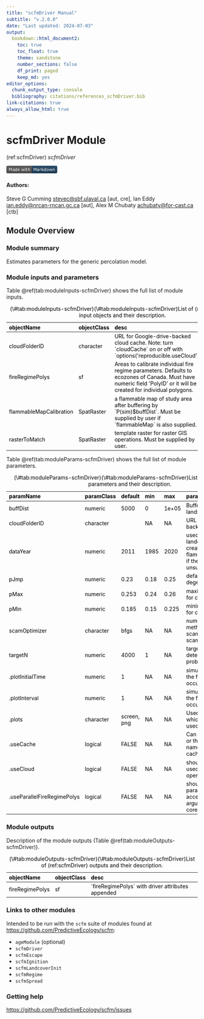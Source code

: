```yaml
---
title: "scfmDriver Manual"
subtitle: "v.2.0.0"
date: "Last updated: 2024-07-03"
output:
  bookdown::html_document2:
    toc: true
    toc_float: true
    theme: sandstone
    number_sections: false
    df_print: paged
    keep_md: yes
editor_options:
  chunk_output_type: console
  bibliography: citations/references_scfmDriver.bib
link-citations: true
always_allow_html: true
---
```


# scfmDriver Module

<!-- the following are text references used in captions for LaTeX compatibility -->
(ref:scfmDriver) *scfmDriver*



[![made-with-Markdown](figures/markdownBadge.png)](https://commonmark.org)

<!-- if knitting to pdf remember to add the pandoc_args: ["--extract-media", "."] option to yml in order to get the badge images -->

#### Authors:

Steve G Cumming <stevec@sbf.ulaval.ca> [aut, cre], Ian Eddy <ian.eddy@nrcan-rncan.gc.ca> [aut], Alex M Chubaty <achubaty@for-cast.ca> [ctb]
<!-- ideally separate authors with new lines, '\n' not working -->

## Module Overview

### Module summary

Estimates parameters for the generic percolation model.

### Module inputs and parameters

Table \@ref(tab:moduleInputs-scfmDriver) shows the full list of module inputs.

<table class="table" style="color: black; margin-left: auto; margin-right: auto;">
<caption>(\#tab:moduleInputs-scfmDriver)(\#tab:moduleInputs-scfmDriver)List of (ref:scfmDriver) input objects and their description.</caption>
 <thead>
  <tr>
   <th style="text-align:left;"> objectName </th>
   <th style="text-align:left;"> objectClass </th>
   <th style="text-align:left;"> desc </th>
   <th style="text-align:left;"> sourceURL </th>
  </tr>
 </thead>
<tbody>
  <tr>
   <td style="text-align:left;"> cloudFolderID </td>
   <td style="text-align:left;"> character </td>
   <td style="text-align:left;"> URL for Google-drive-backed cloud cache. Note: turn `cloudCache` on or off with `options('reproducible.useCloud')`. </td>
   <td style="text-align:left;"> NA </td>
  </tr>
  <tr>
   <td style="text-align:left;"> fireRegimePolys </td>
   <td style="text-align:left;"> sf </td>
   <td style="text-align:left;"> Areas to calibrate individual fire regime parameters. Defaults to ecozones of Canada. Must have numeric field 'PolyID' or it will be created for individual polygons. </td>
   <td style="text-align:left;"> NA </td>
  </tr>
  <tr>
   <td style="text-align:left;"> flammableMapCalibration </td>
   <td style="text-align:left;"> SpatRaster </td>
   <td style="text-align:left;"> a flammable map of study area after buffering by `P(sim)$buffDist`. Must be supplied by user if `flammableMap` is also supplied. </td>
   <td style="text-align:left;"> NA </td>
  </tr>
  <tr>
   <td style="text-align:left;"> rasterToMatch </td>
   <td style="text-align:left;"> SpatRaster </td>
   <td style="text-align:left;"> template raster for raster GIS operations. Must be supplied by user. </td>
   <td style="text-align:left;"> NA </td>
  </tr>
</tbody>
</table>

Table \@ref(tab:moduleParams-scfmDriver) shows the full list of module parameters.

<table class="table" style="color: black; margin-left: auto; margin-right: auto;">
<caption>(\#tab:moduleParams-scfmDriver)(\#tab:moduleParams-scfmDriver)List of (ref:scfmDriver) parameters and their description.</caption>
 <thead>
  <tr>
   <th style="text-align:left;"> paramName </th>
   <th style="text-align:left;"> paramClass </th>
   <th style="text-align:left;"> default </th>
   <th style="text-align:left;"> min </th>
   <th style="text-align:left;"> max </th>
   <th style="text-align:left;"> paramDesc </th>
  </tr>
 </thead>
<tbody>
  <tr>
   <td style="text-align:left;"> buffDist </td>
   <td style="text-align:left;"> numeric </td>
   <td style="text-align:left;"> 5000 </td>
   <td style="text-align:left;"> 0 </td>
   <td style="text-align:left;"> 1e+05 </td>
   <td style="text-align:left;"> Buffer width for fire landscape calibration </td>
  </tr>
  <tr>
   <td style="text-align:left;"> cloudFolderID </td>
   <td style="text-align:left;"> character </td>
   <td style="text-align:left;">  </td>
   <td style="text-align:left;"> NA </td>
   <td style="text-align:left;"> NA </td>
   <td style="text-align:left;"> URL for Google-drive-backed cloud cache </td>
  </tr>
  <tr>
   <td style="text-align:left;"> dataYear </td>
   <td style="text-align:left;"> numeric </td>
   <td style="text-align:left;"> 2011 </td>
   <td style="text-align:left;"> 1985 </td>
   <td style="text-align:left;"> 2020 </td>
   <td style="text-align:left;"> used to select the year of landcover data used to create flammableMapCalibration if the object is unsupplied </td>
  </tr>
  <tr>
   <td style="text-align:left;"> pJmp </td>
   <td style="text-align:left;"> numeric </td>
   <td style="text-align:left;"> 0.23 </td>
   <td style="text-align:left;"> 0.18 </td>
   <td style="text-align:left;"> 0.25 </td>
   <td style="text-align:left;"> default spread prob for degenerate polygons </td>
  </tr>
  <tr>
   <td style="text-align:left;"> pMax </td>
   <td style="text-align:left;"> numeric </td>
   <td style="text-align:left;"> 0.253 </td>
   <td style="text-align:left;"> 0.24 </td>
   <td style="text-align:left;"> 0.26 </td>
   <td style="text-align:left;"> maximum spread range for calibration </td>
  </tr>
  <tr>
   <td style="text-align:left;"> pMin </td>
   <td style="text-align:left;"> numeric </td>
   <td style="text-align:left;"> 0.185 </td>
   <td style="text-align:left;"> 0.15 </td>
   <td style="text-align:left;"> 0.225 </td>
   <td style="text-align:left;"> minimum spread range for calibration </td>
  </tr>
  <tr>
   <td style="text-align:left;"> scamOptimizer </td>
   <td style="text-align:left;"> character </td>
   <td style="text-align:left;"> bfgs </td>
   <td style="text-align:left;"> NA </td>
   <td style="text-align:left;"> NA </td>
   <td style="text-align:left;"> numerical optimization method used in fitting scam model; see `?scam`. </td>
  </tr>
  <tr>
   <td style="text-align:left;"> targetN </td>
   <td style="text-align:left;"> numeric </td>
   <td style="text-align:left;"> 4000 </td>
   <td style="text-align:left;"> 1 </td>
   <td style="text-align:left;"> NA </td>
   <td style="text-align:left;"> target sample size for determining true spread probability </td>
  </tr>
  <tr>
   <td style="text-align:left;"> .plotInitialTime </td>
   <td style="text-align:left;"> numeric </td>
   <td style="text-align:left;"> 1 </td>
   <td style="text-align:left;"> NA </td>
   <td style="text-align:left;"> NA </td>
   <td style="text-align:left;"> simulation time at which the first plot event should occur </td>
  </tr>
  <tr>
   <td style="text-align:left;"> .plotInterval </td>
   <td style="text-align:left;"> numeric </td>
   <td style="text-align:left;"> 1 </td>
   <td style="text-align:left;"> NA </td>
   <td style="text-align:left;"> NA </td>
   <td style="text-align:left;"> simulation time at which the first plot event should occur </td>
  </tr>
  <tr>
   <td style="text-align:left;"> .plots </td>
   <td style="text-align:left;"> character </td>
   <td style="text-align:left;"> screen, png </td>
   <td style="text-align:left;"> NA </td>
   <td style="text-align:left;"> NA </td>
   <td style="text-align:left;"> Used by Plots function, which can be optionally used here </td>
  </tr>
  <tr>
   <td style="text-align:left;"> .useCache </td>
   <td style="text-align:left;"> logical </td>
   <td style="text-align:left;"> FALSE </td>
   <td style="text-align:left;"> NA </td>
   <td style="text-align:left;"> NA </td>
   <td style="text-align:left;"> Can be names of events or the whole module name; these will be cached by SpaDES </td>
  </tr>
  <tr>
   <td style="text-align:left;"> .useCloud </td>
   <td style="text-align:left;"> logical </td>
   <td style="text-align:left;"> FALSE </td>
   <td style="text-align:left;"> NA </td>
   <td style="text-align:left;"> NA </td>
   <td style="text-align:left;"> should a cloud cache be used for heavy operations </td>
  </tr>
  <tr>
   <td style="text-align:left;"> .useParallelFireRegimePolys </td>
   <td style="text-align:left;"> logical </td>
   <td style="text-align:left;"> FALSE </td>
   <td style="text-align:left;"> NA </td>
   <td style="text-align:left;"> NA </td>
   <td style="text-align:left;"> should driver use parallel? Alternatively accepts a numeric argument, i.e., how many cores. </td>
  </tr>
</tbody>
</table>

### Module outputs

Description of the module outputs (Table \@ref(tab:moduleOutputs-scfmDriver)).

<table class="table" style="color: black; margin-left: auto; margin-right: auto;">
<caption>(\#tab:moduleOutputs-scfmDriver)(\#tab:moduleOutputs-scfmDriver)List of (ref:scfmDriver) outputs and their description.</caption>
 <thead>
  <tr>
   <th style="text-align:left;"> objectName </th>
   <th style="text-align:left;"> objectClass </th>
   <th style="text-align:left;"> desc </th>
  </tr>
 </thead>
<tbody>
  <tr>
   <td style="text-align:left;"> fireRegimePolys </td>
   <td style="text-align:left;"> sf </td>
   <td style="text-align:left;"> `fireRegimePolys` with driver attributes appended </td>
  </tr>
</tbody>
</table>

### Links to other modules

Intended to be run with the `scfm` suite of modules found at <https://github.com/PredictiveEcology/scfm>:

- `ageModule` (optional)
- `scfmDriver`
- `scfmEscape`
- `scfmIgnition`
- `scfmLandcoverInit`
- `scfmRegime`
- `scfmSpread`

### Getting help

<https://github.com/PredictiveEcology/scfm/issues>
